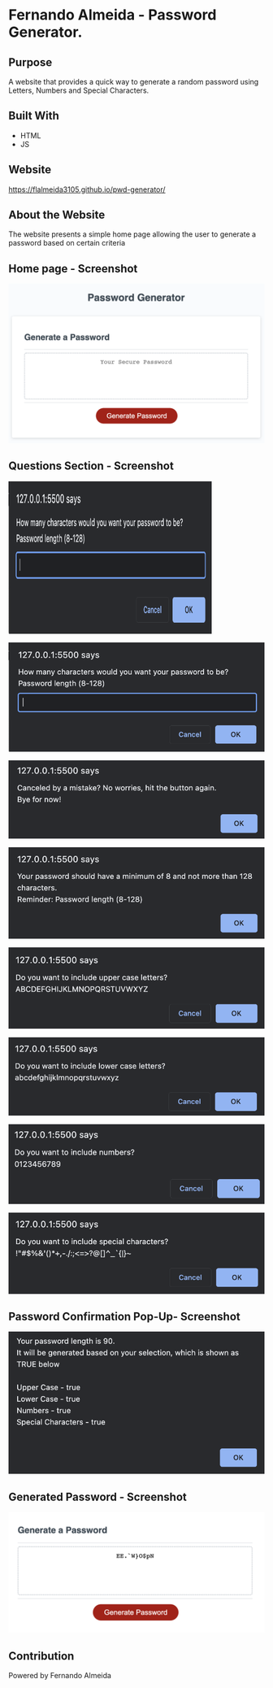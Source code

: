 # Fernando Almeida - Password Generator.

## Purpose
A website that provides a quick way to generate a random password using Letters, Numbers and Special Characters.

## Built With
* HTML
* JS

## Website
https://flalmeida3105.github.io/pwd-generator/

## About the Website
The website presents a simple home page allowing the user to generate a password based on certain criteria

## Home page - Screenshot
![Home Page Screenshot](assets/screenshots/home-page.png)

## Questions Section - Screenshot
<img src="assets/screenshots/question1.png"  width="400" height="300" >

![Question 1 - Screenshot](assets/screenshots/question1.png)

![Question 1 - Cancelled Screenshot](assets/screenshots/question1-canceled.png)

![Question 1 - Reminder Screenshot](assets/screenshots/question1-reminder.png)

![Question 2 - Screenshot](assets/screenshots/question2.png)

![Question 3 - Screenshot](assets/screenshots/question3.png)

![Question 4 - Screenshot](assets/screenshots/question4.png)

![Question 5 - Screenshot](assets/screenshots/question5.png)

## Password Confirmation Pop-Up- Screenshot
![Password Confirmation Pop-Up - Screenshot](assets/screenshots/password-confirmation.png)

## Generated Password - Screenshot
![Generated Password - Screenshot](assets/screenshots/generated-password.png)

## Contribution
Powered by Fernando Almeida